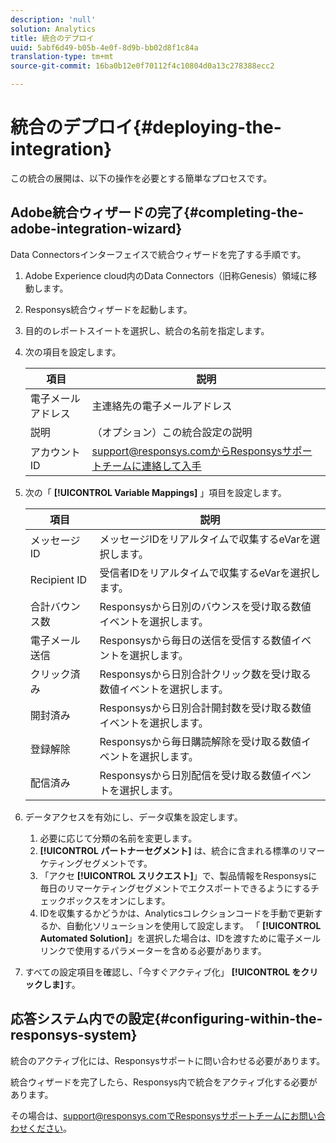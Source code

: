 ```yaml
---
description: 'null'
solution: Analytics
title: 統合のデプロイ
uuid: 5abf6d49-b05b-4e0f-8d9b-bb02d8f1c84a
translation-type: tm+mt
source-git-commit: 16ba0b12e0f70112f4c10804d0a13c278388ecc2

---
```



# 統合のデプロイ{#deploying-the-integration}

この統合の展開は、以下の操作を必要とする簡単なプロセスです。

## Adobe統合ウィザードの完了{#completing-the-adobe-integration-wizard}

Data Connectorsインターフェイスで統合ウィザードを完了する手順です。

1. Adobe Experience cloud内のData Connectors（旧称Genesis）領域に移動します。
1. Responsys統合ウィザードを起動します。
1. 目的のレポートスイートを選択し、統合の名前を指定します。
1. 次の項目を設定します。

   | 項目 | 説明 |
   |---|---|
   | 電子メールアドレス | 主連絡先の電子メールアドレス |
   | 説明 | （オプション）この統合設定の説明 |
   | アカウントID | support@responsys.comからResponsysサポートチームに連絡して入手 |

1. 次の「 **[!UICONTROL Variable Mappings]** 」項目を設定します。

   | 項目 | 説明 |
   |---|---|
   | メッセージID | メッセージIDをリアルタイムで収集するeVarを選択します。 |
   | Recipient ID | 受信者IDをリアルタイムで収集するeVarを選択します。 |
   | 合計バウンス数 | Responsysから日別のバウンスを受け取る数値イベントを選択します。 |
   | 電子メール送信 | Responsysから毎日の送信を受信する数値イベントを選択します。 |
   | クリック済み | Responsysから日別合計クリック数を受け取る数値イベントを選択します。 |
   | 開封済み | Responsysから日別合計開封数を受け取る数値イベントを選択します。 |
   | 登録解除 | Responsysから毎日購読解除を受け取る数値イベントを選択します。 |
   | 配信済み | Responsysから日別配信を受け取る数値イベントを選択します。 |

1. データアクセスを有効にし、データ収集を設定します。
   1. 必要に応じて分類の名前を変更します。
   1. **[!UICONTROL パートナーセグメント]** は、統合に含まれる標準のリマーケティングセグメントです。
   1. 「アクセ **[!UICONTROL スリクエスト]**」で、製品情報をResponsysに毎日のリマーケティングセグメントでエクスポートできるようにするチェックボックスをオンにします。
   1. IDを収集するかどうかは、Analyticsコレクションコードを手動で更新するか、自動化ソリューションを使用して設定します。 「 **[!UICONTROL Automated Solution]**」を選択した場合は、IDを渡すために電子メールリンクで使用するパラメーターを含める必要があります。
1. すべての設定項目を確認し、「今すぐアクティブ化」 **[!UICONTROL をクリックしま]**&#x200B;す。

## 応答システム内での設定{#configuring-within-the-responsys-system}

統合のアクティブ化には、Responsysサポートに問い合わせる必要があります。

統合ウィザードを完了したら、Responsys内で統合をアクティブ化する必要があります。

その場合は、support@responsys.comでResponsysサポートチームにお問い合わせください。
